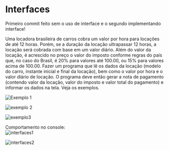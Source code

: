 # Interfaces

Primeiro commit feito sem o uso de interface e o segundo implementando interface! <br>


Uma locadora brasileira de carros cobra um valor por hora para locações de até
12 horas. Porém, se a duração da locação ultrapassar 12 horas, a locação será
cobrada com base em um valor diário. Além do valor da locação, é acrescido no
preço o valor do imposto conforme regras do país que, no caso do Brasil, é 20%
para valores até 100.00, ou 15% para valores acima de 100.00. Fazer um
programa que lê os dados da locação (modelo do carro, instante inicial e final da
locação), bem como o valor por hora e o valor diário de locação. O programa
deve então gerar a nota de pagamento (contendo valor da locação, valor do
imposto e valor total do pagamento) e informar os dados na tela. Veja os
exemplos.

![Exemplo 1](https://user-images.githubusercontent.com/24979432/188738909-fe2cca90-7937-48eb-adb5-4bda5035986a.png)

![exemplo 2](https://user-images.githubusercontent.com/24979432/188739024-5897ba72-2832-4967-b439-4b6bf6c2372a.png)

![exemplo3](https://user-images.githubusercontent.com/24979432/188739029-b6a2532f-df5f-416e-82a6-7a131648508a.png)

Comportamento no console: <br>
![interfaces1](https://user-images.githubusercontent.com/24979432/188739070-ff0f987e-b2d0-4773-bb2f-610515890182.png)

![interfaces2](https://user-images.githubusercontent.com/24979432/188739075-8c4c5d19-e8e0-4041-bfe7-c6064bedc303.png)

